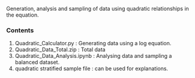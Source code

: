 Generation, analysis and sampling of data using quadratic relationships in the equation.

### Contents
1.  Quadratic_Calculator.py : Generating data using a log equation.
2.  Quadratic_Data_Total.zip : Total data
3.  Quadratic_Data_Analysis.ipynb : Analysing data and sampling a balanced dataset.
4.  quadratic stratified sample file : can be used for explanations.

